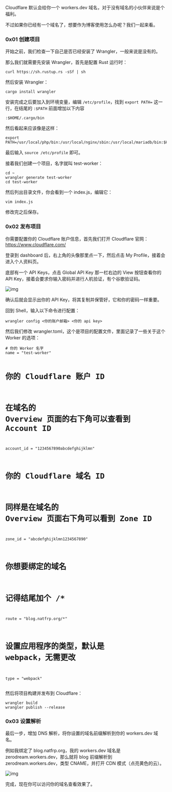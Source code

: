 <p>Cloudflare 默认会给你一个 workers.dev 域名，对于没有域名的小伙伴来说是个福利。</p>
<p>不过如果你已经有一个域名了，想要作为博客使用怎么办呢？我们一起来看。</p>
<h3>0x01 创建项目</h3>
<p>开始之前，我们检查一下自己是否已经安装了 Wrangler，一般来说是没有的。</p>
<p>那么我们就需要先安装 Wrangler，首先是配置 Rust 运行时：</p>
<pre><code class='language-shell' lang='shell'>curl https://sh.rustup.rs -sSf | sh
</code></pre>
<p>然后安装 Wrangler：</p>
<pre><code class='language-shell' lang='shell'>cargo install wrangler
</code></pre>
<p>安装完成之后要加入到环境变量，编辑 <code>/etc/profile</code>，找到 <code>export PATH=</code> 这一行，在结尾的 <code>:$PATH</code> 前面增加以下内容</p>
<pre><code class='language-shell' lang='shell'>:$HOME/.cargo/bin
</code></pre>
<p>然后看起来应该像是这样：</p>
<pre><code class='language-shell' lang='shell'>export PATH=/usr/local/php/bin:/usr/local/nginx/sbin:/usr/local/mariadb/bin:$HOME/.cargo/bin:$PATH
</code></pre>
<p>最后输入 <code>source /etc/profile</code> 即可。</p>
<p>接着我们创建一个项目，名字就叫 test-worker：</p>
<pre><code class='language-shell' lang='shell'>cd ~
wrangler generate test-worker
cd test-worker
</code></pre>
<p>然后列出目录文件，你会看到一个 index.js，编辑它：</p>
<pre><code class='language-shell' lang='shell'>vim index.js
</code></pre>
<p>修改完之后保存。</p>
<h3>0x02 发布项目</h3>
<p>你需要配置你的 Cloudflare 账户信息，首先我们打开 Cloudflare 官网：<a href='https://www.cloudflare.com/' target='_blank' class='url'>https://www.cloudflare.com/</a></p>
<p>登录到 dashboard 后，右上角的头像那里点一下，然后点击 My Profile，接着会进入个人资料页。</p>
<p>底部有一个 API Keys，点击 Global API Key 那一栏右边的 View 按钮查看你的 API Key，接着会要求你输入密码并进行人机验证，有个谷歌验证码。</p>
<p><img src="https://i.natfrp.org/caa043463ddf373ba06721c36c6a2072.png" referrerpolicy="no-referrer" alt="img"></p>
<p>确认后就会显示出你的 API Key，将其复制并保管好，它和你的密码一样重要。</p>
<p>回到 Shell，输入以下命令进行配置：</p>
<pre><code class='language-shell' lang='shell'>wrangler config &lt;你的账户邮箱&gt; &lt;你的 api key&gt;
</code></pre>
<p>然后我们修改 wrangler.toml，这个是项目的配置文件，里面记录了一些关于这个 Worker 的选项：</p>
<pre><code># 你的 Worker 名字
name = &quot;test-worker&quot;


# 你的 Cloudflare 账户 ID

# 在域名的 Overview 页面的右下角可以查看到 Account ID

account_id = &quot;1234567890abcdefghijklmn&quot;

# 你的 Cloudflare 域名 ID

# 同样是在域名的 Overview 页面右下角可以看到 Zone ID

zone_id = &quot;abcdefghijklmn1234567890&quot;

# 你想要绑定的域名

# 记得结尾加个 /*

route = &quot;blog.natfrp.org/*&quot;

# 设置应用程序的类型，默认是 webpack，无需更改

type = &quot;webpack&quot;
</code></pre>

<p>然后将项目构建并发布到 Cloudflare：</p>
<pre><code class='language-shell' lang='shell'>wrangler build
wrangler publish --release
</code></pre>
<h3>0x03 设置解析</h3>
<p>最后一步，增加 DNS 解析，将你设置的域名前缀解析到你的 workers.dev 域名。</p>
<p>例如我绑定了 blog.natfrp.org，我的 workers.dev 域名是 zerodream.workers.dev，那么就将 blog 前缀解析到 zerodream.workers.dev，类型 CNAME，并打开 CDN 模式（点亮黄色的云）。</p>
<p><img src="https://i.natfrp.org/f074eead5507d5144a5fca7f67427317.png" referrerpolicy="no-referrer" alt="img"></p>
<p>完成，现在你可以访问你的域名查看效果了。</p>
